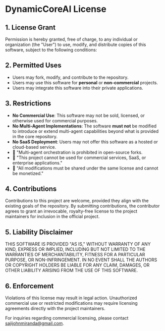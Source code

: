 # DynamicCoreAI License

## 1. License Grant  
Permission is hereby granted, free of charge, to any individual or organization (the "User") to use, modify, and distribute copies of this software, subject to the following conditions:

## 2. Permitted Uses  
- Users may fork, modify, and contribute to the repository.  
- Users may use this software for **personal** or **non-commercial** projects.  
- Users may integrate this software into their private applications.  

## 3. Restrictions  
- **No Commercial Use**: This software may not be sold, licensed, or otherwise used for commercial purposes.  
- **No Multi-Agent Implementations**: The software **must not** be modified to introduce or extend multi-agent capabilities beyond what is provided in the core repository.  
- **No SaaS Deployment**: Users may not offer this software as a hosted or cloud-based service.
-  🚫 "Multi-agent orchestration is prohibited in open-source forks.
-  🚫 "This project cannot be used for commercial services, SaaS, or enterprise applications."
-  🚫 "All modifications must be shared under the same license and cannot be monetized."

## 4. Contributions  
Contributions to this project are welcome, provided they align with the existing goals of the repository. By submitting contributions, the contributor agrees to grant an irrevocable, royalty-free license to the project maintainers for inclusion in the official project.

## 5. Liability Disclaimer  
THIS SOFTWARE IS PROVIDED "AS IS," WITHOUT WARRANTY OF ANY KIND, EXPRESS OR IMPLIED, INCLUDING BUT NOT LIMITED TO THE WARRANTIES OF MERCHANTABILITY, FITNESS FOR A PARTICULAR PURPOSE, OR NON-INFRINGEMENT. IN NO EVENT SHALL THE AUTHORS OR COPYRIGHT HOLDERS BE LIABLE FOR ANY CLAIM, DAMAGES, OR OTHER LIABILITY ARISING FROM THE USE OF THIS SOFTWARE.

## 6. Enforcement  
Violations of this license may result in legal action. Unauthorized commercial use or restricted modifications may require licensing agreements directly with the project maintainers.

For inquiries regarding commercial licensing, please contact sajijohnmiranda@gmail.com.
